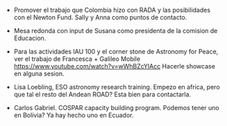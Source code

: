 * Promover el trabajo que Colombia hizo con RADA y las posibilidades con el Newton Fund. Sally y Anna como puntos de contacto.  
* Mesa redonda con input de Susana como presidenta de la comision de Educacion.  
* Para las actividades IAU 100 y el corner stone de Astronomy for Peace, ver el trabajo de Francesca + Galileo Mobile https://www.youtube.com/watch?v=wWhBZcYlAcc Hacerle showcase en alguna sesion.

* Lisa Loebling, ESO astronomy research training. Empezo en africa, pero que tal el resto del Andean ROAD? Esta bien para contactarla.

* Carlos Gabriel. COSPAR capacity building program. Podemos tener uno en Bolivia? Ya hay hecho uno en Ecuador.

